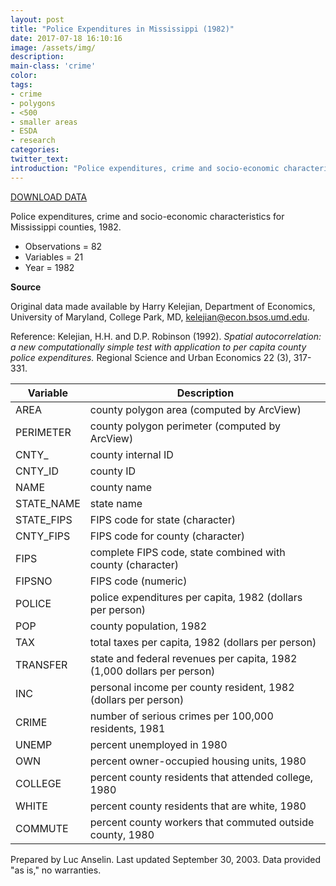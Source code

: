 ```yaml
---
layout: post
title: "Police Expenditures in Mississippi (1982)"
date: 2017-07-18 16:10:16
image: /assets/img/
description:
main-class: 'crime'
color:
tags:
- crime
- polygons
- <500
- smaller areas
- ESDA
- research
categories:
twitter_text:
introduction: "Police expenditures, crime and socio-economic characteristics for Mississippi counties, 1982"
---
```


<script>
var map = L.map('map');
L.tileLayer('https://api.tiles.mapbox.com/v4/{id}/{z}/{x}/{y}.png?access_token=pk.eyJ1IjoibWFwYm94IiwiYSI6ImNpejY4NXVycTA2emYycXBndHRqcmZ3N3gifQ.rJcFIG214AriISLbB6B5aw', {
maxZoom: 18,
attribution: 'Map data &copy; <a href="http://openstreetmap.org">OpenStreetMap</a> contributors, ' +
'<a href="http://creativecommons.org/licenses/by-sa/2.0/">CC-BY-SA</a>, ' +
'Imagery © <a href="http://mapbox.com">Mapbox</a>',
id: 'mapbox.light'
}).addTo(map);

map.scrollWheelZoom.disable();
map.touchZoom.disable();
var enableMapInteraction = function () {
map.scrollWheelZoom.enable();
map.touchZoom.enable();
}
$('#map').on('click touch', enableMapInteraction);
$('#map').on('mouseout', function(){ map.scrollWheelZoom.disable();});

var smallIcon = L.icon({
iconUrl: 'http://www.hckrecruitment.nic.in/images/blue.png',
iconSize: [16, 16], // size of the icon
});

function onEachFeature(feature, layer) {
//console.log(feature);
var txt = "";
for (var fname in feature.properties) {
txt += fname;
txt += " : ";
txt += feature.properties[fname];
txt += "<br/>";
}
layer.bindPopup(txt);
}


// load GeoJSON from an external file
// load GeoJSON from an external file
$.getJSON("../data/police.geojson",function(data){
// add GeoJSON layer to the map once the file is loaded
var json = L.geoJson(data, {
pointToLayer: function(feature, latlng) {

return L.marker(latlng, {
icon: smallIcon
});
},
onEachFeature: onEachFeature
});
json.addTo(map);
map.fitBounds(json.getBounds());
});
</script>

[DOWNLOAD DATA](https://s3.amazonaws.com/geoda/data/police.zip)


Police expenditures, crime and socio-economic characteristics for Mississippi counties, 1982.

* Observations = 82
* Variables = 21
* Year = 1982

**Source**

Original data made available by Harry Kelejian, Department of Economics,
University of Maryland, College Park, MD,
[kelejian@econ.bsos.umd.edu](mailto:kelejian@econ.bsos.umd.edu).

Reference: Kelejian, H.H. and D.P. Robinson (1992). *Spatial
autocorrelation: a new computationally simple test with application to
per capita county police expenditures.* Regional Science and Urban
Economics 22 (3), 317-331.



| **Variable**                         | **Description**                      |
|--|--|
| AREA                                 | county polygon area (computed by      ArcView)                             |
| PERIMETER                            | county polygon perimeter (computed   by ArcView)                          |
| CNTY\_                               | county internal ID                   |
| CNTY\_ID                             | county ID                            |
| NAME                                 | county name                          |
| STATE\_NAME                          | state name                           |
| STATE\_FIPS                          | FIPS code for state (character)      |
| CNTY\_FIPS                           | FIPS code for county (character)     |
| FIPS                                 | complete FIPS code, state combined   with county (character)              |
| FIPSNO                               | FIPS code (numeric)                  |
| POLICE                               | police expenditures per capita, 1982  (dollars per person)                 |
| POP                                  | county population, 1982              |
| TAX                                  | total taxes per capita, 1982         (dollars per person)                 |
| TRANSFER                             | state and federal revenues per        capita, 1982 (1,000 dollars per       person)                              |
| INC                                  | personal income per county resident, 1982 (dollars per person)            |
| CRIME                                | number of serious crimes per 100,000  residents, 1981                      |
| UNEMP                                | percent unemployed in 1980           |
| OWN                                  | percent owner-occupied housing       units, 1980                          |
| COLLEGE                              | percent county residents that         attended college, 1980               |
| WHITE                                | percent county residents that are    white, 1980                          |
| COMMUTE                              | percent county workers that commuted  outside county, 1980                 |


Prepared by Luc Anselin. Last updated September 30, 2003. Data provided "as is," no warranties.
